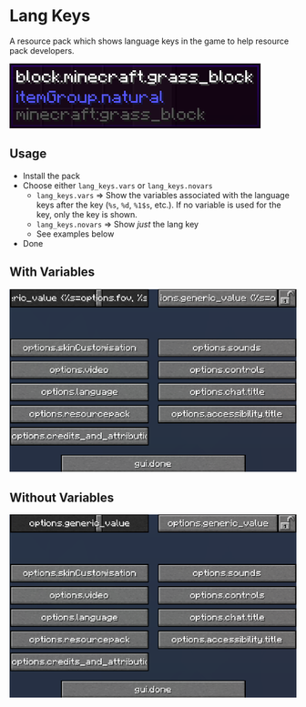 # Lang Keys

A resource pack which shows language keys in the game to help resource pack developers.

![Example using a Grass Block](https://raw.githubusercontent.com/funnyboy-roks/resource-packs/main/lang-keys/img/grass_block.png)

## Usage

- Install the pack
- Choose either `lang_keys.vars` or `lang_keys.novars`
    - `lang_keys.vars` => Show the variables associated with the
      language keys after the key (`%s`, `%d`, `%1$s`, etc.).  If no
      variable is used for the key, only the key is shown.
    - `lang_keys.novars` => Show _just_ the lang key
    - See examples below
- Done

## With Variables

![GIF of usage with vars](https://raw.githubusercontent.com/funnyboy-roks/resource-packs/main/lang-keys/img/vars.gif)

## Without Variables

![GIF of usage without vars](https://raw.githubusercontent.com/funnyboy-roks/resource-packs/main/lang-keys/img/novars.gif)
